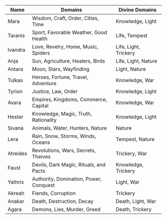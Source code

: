 
|Name     |Domains                                 |Divine Domains        |
|---------|----------------------------------------|----------------------|
|Mara     |Wisdom, Craft, Order, Cities, Time      |Knowledge, Light      |
|Taranis  |Sport, Favorable Weather, Good Health   |Life, Tempest         |
|Ivandra  |Love, Revelry, Home, Music, Spiders     |Life, Light, Trickery |
|Anja     |Sun, Agriculture, Healers, Birds        |Life, Light, Nature   |
|Antara   |Moon, Stars, Wayfinding                 |Light, Nature         |
|Tulkas   |Heroes, Fortune, Travel, Adventure      |Knowledge, War        |
|Tyrion   |Justice, Law, Order                     |Knowledge, Light      |
|Avara    |Empires, Kingdoms, Commerce, Capital    |Knowledge, War        |
|Hester   |Knowledge, Magic, Truth, Rationality    |Knowledge, Light      |
|Sivana   |Animals, Water, Hunters, Nature         |Nature                |
|Lera     |Rain, Snow, Storms, Winds, Oceans       |Tempest, Nature       |
|Atreides |Revolutions, Wars, Secrets, Theives     |Trickery, War         |
|Faust    |Devils, Dark Magic, Rituals, and Pacts  |Knowledge, Trickery   |
|Yathrix  |Authority, Domination, Power, Conquest  |Light, War            |
|Akreah   |Fiends, Corruption                      |Trickery              |
|Anakar   |Death, Destruction, Decay               |Death, Light, War     |
|Agara    |Demons, Lies, Murder, Greed             |Death, Trickery       |
